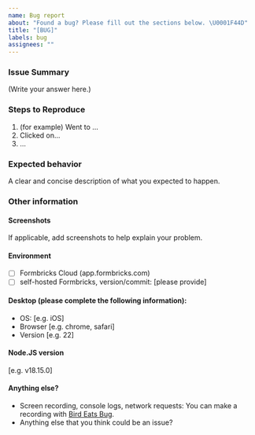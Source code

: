 ```yaml
---
name: Bug report
about: "Found a bug? Please fill out the sections below. \U0001F44D"
title: "[BUG]"
labels: bug
assignees: ""
---
```


### Issue Summary

<!--
A summary of the issue. This needs to be a clear detailed-rich summary.
-->

(Write your answer here.)

### Steps to Reproduce

1. (for example) Went to ...
2. Clicked on...
3. ...

### Expected behavior

A clear and concise description of what you expected to happen.

### Other information

#### Screenshots

If applicable, add screenshots to help explain your problem.

#### Environment

- [ ] Formbricks Cloud (app.formbricks.com)
- [ ] self-hosted Formbricks, version/commit: [please provide]

#### Desktop (please complete the following information):

- OS: [e.g. iOS]
- Browser [e.g. chrome, safari]
- Version [e.g. 22]

#### Node.JS version

[e.g. v18.15.0]

#### Anything else?

- Screen recording, console logs, network requests: You can make a recording with [Bird Eats Bug](https://birdeatsbug.com/).
- Anything else that you think could be an issue?
